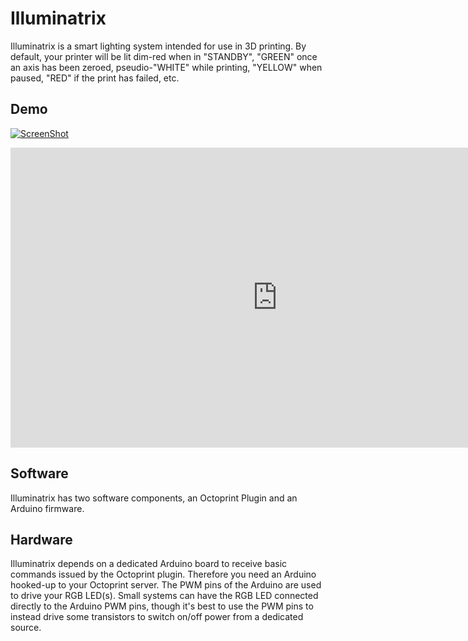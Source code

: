 # Illuminatrix
Illuminatrix is a smart lighting system intended for use in 3D printing. By default, your printer will be lit dim-red when in "STANDBY", "GREEN" once an axis has been zeroed, pseudio-"WHITE" while printing, "YELLOW" when paused, "RED" if the print has failed, etc.

## Demo
[![ScreenShot](http://www.dawning.ca/wp-content/uploads/2016/01/Screen-Shot-2016-01-04-at-1.06.29-AM.png)](https://www.youtube.com/embed/iWDjNnod_Ak)

<iframe width="854" height="480" src="https://www.youtube.com/embed/yrRPLBYiiEc" frameborder="0" allowfullscreen></iframe>

## Software
Illuminatrix has two software components, an Octoprint Plugin and an Arduino firmware. 

## Hardware
Illuminatrix depends on a dedicated Arduino board to receive basic commands issued by the Octoprint plugin. Therefore you need an Arduino hooked-up to your Octoprint server. The PWM pins of the Arduino are used to drive your RGB LED(s). Small systems can have the RGB LED connected directly to the Arduino PWM pins, though it's best to use the PWM pins to instead drive some transistors to switch on/off power from a dedicated source.

